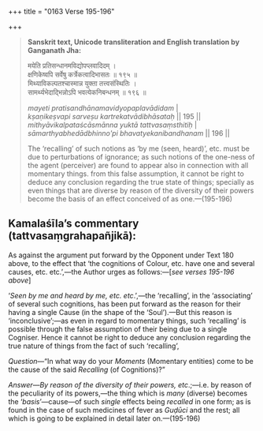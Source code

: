 +++
title = "0163 Verse 195-196"

+++
> **Sanskrit text, Unicode transliteration and English translation by Ganganath Jha:** 
>
> मयेति प्रतिसन्धानमविद्योपप्लवादिदम् ।  
> क्षणिकेष्वपि सर्वेषु कर्त्रेकत्वादिभासतः ॥ १९५ ॥  
> मिथ्याविकल्पतश्चास्मान्न युक्ता तत्त्वसंस्थितिः ।  
> सामर्थ्यभेदाद्भिन्नोऽपि भवत्येकनिबन्धनम् ॥ १९६ ॥ 
>
> *mayeti pratisandhānamavidyopaplavādidam* \|  
> *kṣaṇikeṣvapi sarveṣu kartrekatvādibhāsataḥ* \|\| 195 \|\|  
> *mithyāvikalpataścāsmānna yuktā tattvasaṃsthitiḥ* \|  
> *sāmarthyabhedādbhinno'pi bhavatyekanibandhanam* \|\| 196 \|\| 
>
> The ‘recalling’ of such notions as ‘by me (seen, heard)’, etc. must be due to perturbations of ignorance; as such notions of the one-ness of the agent (perceiver) are found to appear also in connection with all momentary things. from this false assumption, it cannot be right to deduce any conclusion regarding the true state of things; specially as even things that are diverse by reason of the diversity of their powers become the basis of an effect conceived of as one.—(195-196)



## Kamalaśīla’s commentary (tattvasaṃgrahapañjikā):

As against the argument put forward by the Opponent under Text 180 above, to the effect that ‘the cognitions of Colour, etc. have one and several causes, etc. etc.’,—the Author urges as follows:—[*see verses 195-196 above*]

‘*Seen by me and heard by me, etc. etc*.’,—the ‘recalling’, in the ‘associating’ of several such cognitions, has been put forward as the reason for their having a single Cause (in the shape of the ‘Soul’).—But this reason is ‘inconclusive’;—as even in regard to momentary things, such ‘recalling’ is possible through the false assumption of their being due to a single Cogniser. Hence it cannot be right to deduce any conclusion regarding the true nature of things from the fact of such ‘recalling’,

*Question*—“In what way do your *Moments* (Momentary entities) come to be the cause of the said *Recalling* (of Cognitions)?”

*Answer*—*By reason of the diversity of their powers, etc*.;—i.e. by reason of the peculiarity of its powers,—the thing which is *many* (diverse) becomes the ‘*basis*’—cause—of such *single* effects being *recalled* in one form; as is found in the case of such medicines of fever as *Guḍūci* and the rest; all which is going to be explained in detail later on.—(195-196)


